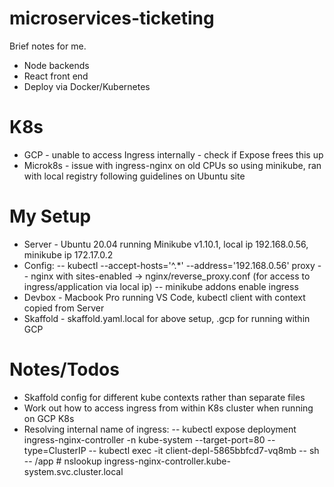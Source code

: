 # microservices-ticketing

Brief notes for me.
* Node backends
* React front end
* Deploy via Docker/Kubernetes

# K8s

* GCP - unable to access Ingress internally - check if Expose frees this up
* Microk8s - issue with ingress-nginx on old CPUs so using minikube, ran with local registry following guidelines on Ubuntu site

# My Setup

* Server - Ubuntu 20.04 running Minikube v1.10.1, local ip 192.168.0.56, minikube ip 172.17.0.2
* Config:
-- kubectl --accept-hosts='^.*' --address='192.168.0.56' proxy
-- nginx with sites-enabled -> nginx/reverse_proxy.conf (for access to ingress/application via local ip)
-- minikube addons enable ingress
* Devbox - Macbook Pro running VS Code, kubectl client with context copied from Server
* Skaffold - skaffold.yaml.local for above setup, .gcp for running within GCP

# Notes/Todos

* Skaffold config for different kube contexts rather than separate files
* Work out how to access ingress from within K8s cluster when running on GCP K8s
* Resolving internal name of ingress:
--   kubectl expose deployment ingress-nginx-controller -n kube-system --target-port=80 --type=ClusterIP
--   kubectl exec -it client-depl-5865bbfcd7-vq8mb -- sh
--   /app # nslookup ingress-nginx-controller.kube-system.svc.cluster.local 